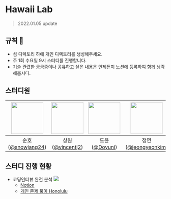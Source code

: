 # Hawaii Lab
> 2022.01.05 update

## 규칙 📌
- 섬 디렉토리 하에 개인 디렉토리를 생성해주세요.
- 주 1회 수요일 9시 스터디를 진행합니다.
- 기술 관련한 궁금증이나 공유하고 싶은 내용은 언제든지 노션에 등록하여 함께 생각해봅시다.

## 스터디원 
<img src="https://avatars.githubusercontent.com/u/26768201?v=4" width=100> | <img src="https://avatars.githubusercontent.com/u/37393736?v=4" width=100> | <img src="https://avatars.githubusercontent.com/u/46062199?v=4" width=100> | <img src="https://avatars.githubusercontent.com/u/39124339?v=4" width=100> |
:---: | :---: | :---: | :---: |
순호([@snowjang24](https://github.com/minkj1992)) | 상원([@vincentj2](https://github.com/vincentj2)) | 도윤([@Doyuni](https://github.com/Doyuni)) | 정연([@jeongyeonkim](https://github.com/jeongyeonkim)) |



## 스터디 진행 현황

* 코딩인터뷰 완전 분석  <img src="https://img.shields.io/badge/start-2022--01--04%20~-green">
  * [Notion](https://jsnow.notion.site/Hawaii-LAB-b1dd4a5e6f6a4933b889f4af495f8d66)
  * [개인 문제 풀이 Honolulu](https://github.com/Hawaii-Lab/Honolulu)
